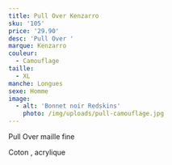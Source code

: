 ```yaml
---
title: Pull Over Kenzarro
sku: '105'
price: '29.90'
desc: 'Pull Over '
marque: Kenzarro
couleur:
  - Camouflage
taille:
  - XL
manche: Longues
sexe: Homme
image:
  - alt: 'Bonnet noir Redskins'
    photo: /img/uploads/pull-camouflage.jpg
---
```

Pull Over maille fine

Coton , acrylique
